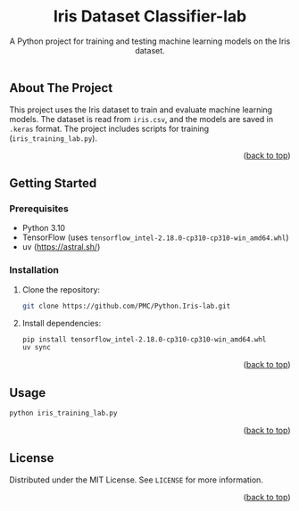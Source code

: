 <!-- Improved compatibility of back to top link: See: https://github.com/othneildrew/Best-README-Template/pull/73 -->
<a id="readme-top"></a>
<div align="center">
  <h1 align="center">Iris Dataset Classifier-lab</h3>

  <p align="center">
    A Python project for training and testing machine learning models on the Iris dataset.
    <br />
    <br />
  </p>
</div>

<!-- ABOUT THE PROJECT -->
## About The Project

This project uses the Iris dataset to train and evaluate machine learning models. The dataset is read from `iris.csv`, and the models are saved in `.keras` format. The project includes scripts for training (`iris_training_lab.py`).

<p align="right">(<a href="#readme-top">back to top</a>)</p>

<!-- GETTING STARTED -->
## Getting Started

### Prerequisites

- Python 3.10
- TensorFlow (uses `tensorflow_intel-2.18.0-cp310-cp310-win_amd64.whl`)
- uv (https://astral.sh/)

### Installation

1. Clone the repository:
   ```sh
   git clone https://github.com/PMC/Python.Iris-lab.git
   ```
2. Install dependencies:
   ```sh
   pip install tensorflow_intel-2.18.0-cp310-cp310-win_amd64.whl
   uv sync
   ```

<p align="right">(<a href="#readme-top">back to top</a>)</p>

<!-- USAGE -->
## Usage

   ```sh
   python iris_training_lab.py
   ```


<p align="right">(<a href="#readme-top">back to top</a>)</p>

<!-- LICENSE -->
## License

Distributed under the MIT License. See `LICENSE` for more information.

<p align="right">(<a href="#readme-top">back to top</a>)</p>
